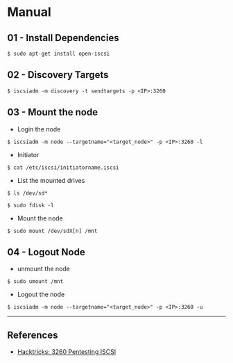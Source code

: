 # Manual

## 01 - Install Dependencies

`$ sudo apt-get install open-iscsi`

## 02 - Discovery Targets

`$ iscsiadm -m discovery -t sendtargets -p <IP>:3260`

## 03 - Mount the node

- Login the node

`$ iscsiadm -m node --targetname="<target_node>" -p <IP>:3260 -l`

- Initiator

`$ cat /etc/iscsi/initiatorname.iscsi`

- List the mounted drives

```
$ ls /dev/sd*

$ sudo fdisk -l
```

- Mount the node

`$ sudo mount /dev/sdX[n] /mnt`

## 04 - Logout Node

- unmount the node

`$ sudo umount /mnt`

- Logout the node

`$ iscsiadm -m node --targetname="<target_node>" -p <IP>:3260 -u`

---
## References

- [Hacktricks: 3260 Pentesting ISCSI](https://book.hacktricks.xyz/network-services-pentesting/3260-pentesting-iscsi)